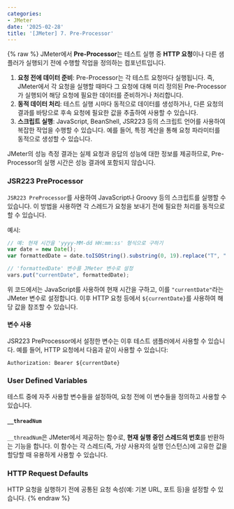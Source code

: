 ```yaml
---
categories:
- JMeter
date: '2025-02-28'
title: '[JMeter] 7. Pre-Processor'
---
```


{% raw %}
JMeter에서 **Pre-Processor**는 테스트 실행 중 **HTTP 요청**이나 다른 샘플러가 실행되기 전에 수행할 작업을 정의하는 컴포넌트입니다.

1. **요청 전에 데이터 준비**: Pre-Processor는 각 테스트 요청마다 실행됩니다. 즉, JMeter에서 각 요청을 실행할 때마다 그 요청에 대해 미리 정의된 Pre-Processor가 실행되어 해당 요청에 필요한 데이터를 준비하거나 처리합니다.
2. **동적 데이터 처리**: 테스트 실행 시마다 동적으로 데이터를 생성하거나, 다른 요청의 결과를 바탕으로 후속 요청에 필요한 값을 추출하여 사용할 수 있습니다.
3. **스크립트 실행**: JavaScript, BeanShell, JSR223 등의 스크립트 언어를 사용하여 복잡한 작업을 수행할 수 있습니다. 예를 들어, 특정 계산을 통해 요청 파라미터를 동적으로 생성할 수 있습니다.

JMeter의 성능 측정 결과는 실제 요청과 응답의 성능에 대한 정보를 제공하므로, Pre-Processor의 실행 시간은 성능 결과에 포함되지 않습니다.

### JSR223 PreProcessor
`JSR223 PreProcessor`를 사용하여 JavaScript나 Groovy 등의 스크립트를 실행할 수 있습니다. 이 방법을 사용하면 각 스레드가 요청을 보내기 전에 필요한 처리를 동적으로 할 수 있습니다.

예시:
```javascript
// 예: 현재 시간을 'yyyy-MM-dd HH:mm:ss' 형식으로 구하기
var date = new Date();
var formattedDate = date.toISOString().substring(0, 19).replace("T", " ");

// 'formattedDate' 변수를 JMeter 변수로 설정
vars.put("currentDate", formattedDate);
```

위 코드에서는 JavaScript를 사용하여 현재 시간을 구하고, 이를 `"currentDate"`라는 JMeter 변수로 설정합니다. 이후 HTTP 요청 등에서 `${currentDate}`를 사용하여 해당 값을 참조할 수 있습니다.

#### 변수 사용
JSR223 PreProcessor에서 설정한 변수는 이후 테스트 샘플러에서 사용할 수 있습니다. 예를 들어, HTTP 요청에서 다음과 같이 사용할 수 있습니다:

```http
Authorization: Bearer ${currentDate}
```

### User Defined Variables
테스트 중에 자주 사용할 변수들을 설정하여, 요청 전에 이 변수들을 정의하고 사용할 수 있습니다.

#### `__threadNum`
`__threadNum`은 JMeter에서 제공하는 함수로, **현재 실행 중인 스레드의 번호**를 반환하는 기능을 합니다. 이 함수는 각 스레드(즉, 가상 사용자의 실행 인스턴스)에 고유한 값을 할당할 때 유용하게 사용할 수 있습니다.

### HTTP Request Defaults
HTTP 요청을 실행하기 전에 공통된 요청 속성(예: 기본 URL, 포트 등)을 설정할 수 있습니다.
{% endraw %}